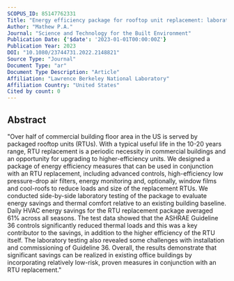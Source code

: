 ```yaml
---
SCOPUS_ID: 85147762331
Title: "Energy efficiency package for rooftop unit replacement: laboratory testing and validation of energy savings"
Author: "Mathew P.A."
Journal: "Science and Technology for the Built Environment"
Publication Date: {'$date': '2023-01-01T00:00:00Z'}
Publication Year: 2023
DOI: "10.1080/23744731.2022.2148821"
Source Type: "Journal"
Document Type: "ar"
Document Type Description: "Article"
Affiliation: "Lawrence Berkeley National Laboratory"
Affiliation Country: "United States"
Cited by count: 0
---
```


## Abstract
"Over half of commercial building floor area in the US is served by packaged rooftop units (RTUs). With a typical useful life in the 10-20 years range, RTU replacement is a periodic necessity in commercial buildings and an opportunity for upgrading to higher-efficiency units. We designed a package of energy efficiency measures that can be used in conjunction with an RTU replacement, including advanced controls, high-efficiency low pressure-drop air filters, energy monitoring and, optionally, window films and cool-roofs to reduce loads and size of the replacement RTUs. We conducted side-by-side laboratory testing of the package to evaluate energy savings and thermal comfort relative to an existing building baseline. Daily HVAC energy savings for the RTU replacement package averaged 61% across all seasons. The test data showed that the ASHRAE Guideline 36 controls significantly reduced thermal loads and this was a key contributor to the savings, in addition to the higher efficiency of the RTU itself. The laboratory testing also revealed some challenges with installation and commissioning of Guideline 36. Overall, the results demonstrate that significant savings can be realized in existing office buildings by incorporating relatively low-risk, proven measures in conjunction with an RTU replacement."
